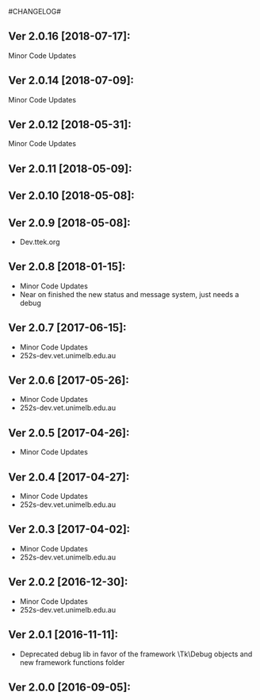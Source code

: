 #CHANGELOG#

Ver 2.0.16 [2018-07-17]:
-------------------------------
Minor Code Updates


Ver 2.0.14 [2018-07-09]:
-------------------------------
Minor Code Updates


Ver 2.0.12 [2018-05-31]:
-------------------------------
Minor Code Updates


Ver 2.0.11 [2018-05-09]:
-------------------------------


Ver 2.0.10 [2018-05-08]:
-------------------------------


Ver 2.0.9 [2018-05-08]:
-------------------------------
 - Dev.ttek.org


Ver 2.0.8 [2018-01-15]:
-------------------------------
 - Minor Code Updates
 - Near on finished the new status and message system, just needs a debug


Ver 2.0.7 [2017-06-15]:
-------------------------------
 - Minor Code Updates
 - 252s-dev.vet.unimelb.edu.au


Ver 2.0.6 [2017-05-26]:
-------------------------------
 - Minor Code Updates
 - 252s-dev.vet.unimelb.edu.au


Ver 2.0.5 [2017-04-26]:
-------------------------------
 - Minor Code Updates


Ver 2.0.4 [2017-04-27]:
-------------------------------
 - Minor Code Updates
 - 252s-dev.vet.unimelb.edu.au


Ver 2.0.3 [2017-04-02]:
-------------------------------
 - Minor Code Updates
 - 252s-dev.vet.unimelb.edu.au


Ver 2.0.2 [2016-12-30]:
-------------------------------
 - Minor Code Updates
 - 252s-dev.vet.unimelb.edu.au


Ver 2.0.1 [2016-11-11]:
-------------------------------
 - Deprecated debug lib in favor of the framework \Tk\Debug objects and new framework functions folder


Ver 2.0.0 [2016-09-05]:
-------------------------------

